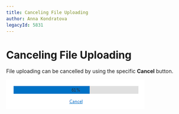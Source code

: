 ```yaml
---
title: Canceling File Uploading
author: Anna Kondratova
legacyId: 5831
---
```

# Canceling File Uploading
File uploading can be cancelled by using the specific **Cancel** button.

![ASPxUploadControl-ProgressPanel](../../images/img9405.png)